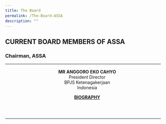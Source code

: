 ```yaml
---
title: The Board
permalink: /The-Board-ASSA
description: ""
---
```

## CURRENT BOARD MEMBERS OF ASSA


### Chairman, ASSA
<style>
.directorDetails {
  width: 489px;
  height: 170px;
  /* margin: 0 auto; */
  display: block;
  margin: 0 auto;
}
</style>

<table>
	<tr>
			<td width="200px" ><img src="/images/ANGGORO%20EKO%20CAHYO.jpg" /></td>
			<td colspan="3" style="text-align:center" class="directorDetails">
					<p><strong>MR ANGGORO EKO CAHYO</strong> <br/>
						President Director <br/>
						BPJS Ketenagakerjaan<br/>
						Indonesia</p>
				<a href="/Upload/director/pdf/39.pdf" target="_blank">
					<strong>BIOGRAPHY</strong>
				</a>
			</td>
	 </tr>
</table>